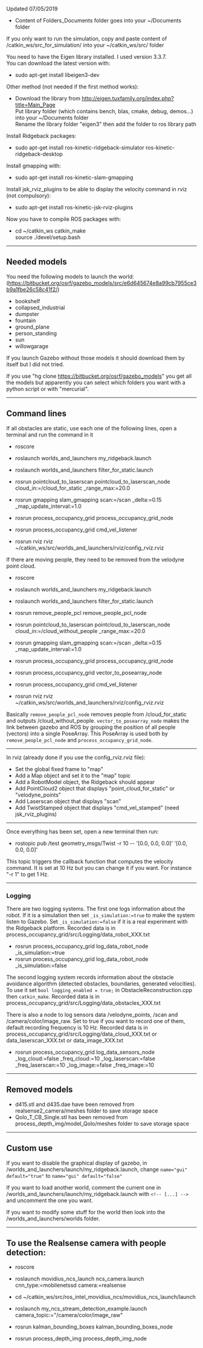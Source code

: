 Updated 07/05/2019

- Content of Folders_Documents folder goes into your ~/Documents folder

If you only want to run the simulation, copy and paste content of /catkin_ws/src_for_simulation/ into your ~/catkin_ws/src/ folder

You need to have the Eigen library installed. I used version 3.3.7.  
You can download the latest version with:
* sudo apt-get install libeigen3-dev

Other method (not needed if the first method works):
* Download the library from http://eigen.tuxfamily.org/index.php?title=Main_Page  
Put library folder (which contains bench, blas, cmake, debug, demos...) into your ~/Documents folder   
Rename the library folder "eigen3" then add the folder to ros library path

Install Ridgeback packages:  
* sudo apt-get install ros-kinetic-ridgeback-simulator ros-kinetic-ridgeback-desktop

Install gmapping with:  
* sudo apt-get install ros-kinetic-slam-gmapping

Install jsk_rviz_plugins to be able to display the velocity command in rviz (not compulsory):
* sudo apt-get install ros-kinetic-jsk-rviz-plugins

Now you have to compile ROS packages with:  
* cd ~/catkin_ws 
catkin_make  
source ./devel/setup.bash

---

## Needed models

You need the following models to launch the world: (https://bitbucket.org/osrf/gazebo_models/src/e6d645674e8a99cb7955ce3b9a1fbe26c58c41f2/)
* bookshelf
* collapsed_industrial
* dumpster
* fountain
* ground_plane
* person_standing
* sun
* willowgarage

If you launch Gazebo without those models it should download them by itself but I did not tried.

If you use "hg clone https://bitbucket.org/osrf/gazebo_models" you get all the models but apparently you can select which folders you want with a python script or with "mercurial".

---

## Command lines

If all obstacles are static, use each one of the following lines, open a terminal and run the command in it

* roscore

* roslaunch worlds_and_launchers my_ridgeback.launch

* roslaunch worlds_and_launchers filter_for_static.launch

* rosrun pointcloud_to_laserscan pointcloud_to_laserscan_node cloud_in:=/cloud_for_static _range_max:=20.0

* rosrun gmapping slam_gmapping scan:=/scan _delta:=0.15 _map_update_interval:=1.0

* rosrun process_occupancy_grid process_occupancy_grid_node

* rosrun process_occupancy_grid cmd_vel_listener 

* rosrun rviz rviz ~/catkin_ws/src/worlds_and_launchers/rviz/config_rviz.rviz

If there are moving people, they need to be removed from the velodyne point cloud.

* roscore

* roslaunch worlds_and_launchers my_ridgeback.launch

* roslaunch worlds_and_launchers filter_for_static.launch

* rosrun remove_people_pcl remove_people_pcl_node

* rosrun pointcloud_to_laserscan pointcloud_to_laserscan_node cloud_in:=/cloud_without_people _range_max:=20.0

* rosrun gmapping slam_gmapping scan:=/scan _delta:=0.15 _map_update_interval:=1.0

* rosrun process_occupancy_grid process_occupancy_grid_node

* rosrun process_occupancy_grid vector_to_posearray_node

* rosrun process_occupancy_grid cmd_vel_listener 

* rosrun rviz rviz ~/catkin_ws/src/worlds_and_launchers/rviz/config_rviz.rviz

Basically `remove_people_pcl_node` removes people from /cloud_for_static and outputs /cloud_without_people. `vector_to_posearray_node` makes the link between gazebo and ROS by grouping the position of all people (vectors) into a single PoseArray. This PoseArray is used both by `remove_people_pcl_node` and `process_occupancy_grid_node`.

---

In rviz (already done if you use the config_rviz.rviz file):  
* Set the global fixed frame to "map"
* Add a Map object and set it to the "map" topic
* Add a RobotModel object, the Ridgeback should appear
* Add PointCloud2 object that displays "point_cloud_for_static" or "velodyne_points"
* Add Laserscan object that displays "scan"
* Add TwistStamped object that displays "cmd_vel_stamped" (need jsk_rviz_plugins)

---

Once everything has been set, open a new terminal then run:

* rostopic pub /test geometry_msgs/Twist -r 10 -- '[0.0, 0.0, 0.0]' '[0.0, 0.0, 0.0]'

This topic triggers the callback function that computes the velocity command. It is set at 10 Hz but you can change it if you want. For instance "-r 1" to get 1 Hz.

---

### Logging

There are two logging systems. The first one logs information about the robot. If it is a simulation then set `_is_simulation:=true` to make the system listen to Gazebo. Set `_is_simulation:=false` if it is a real experiment with the Ridgeback platform. Recorded data is in process_occupancy_grid/src/Logging/data_robot_XXX.txt

* rosrun process_occupancy_grid log_data_robot_node _is_simulation:=true
* rosrun process_occupancy_grid log_data_robot_node _is_simulation:=false

The second logging system records information about the obstacle avoidance algorithm (detected obstacles, boundaries, generated velocities). To use it set `bool logging_enabled = true;` in ObstacleReconstruction.cpp then `catkin_make`. Recorded data is in process_occupancy_grid/src/Logging/data_obstacles_XXX.txt

There is also a node to log sensors data /velodyne_points, /scan and /camera/color/image_raw. Set to true if you want to record one of them, default recording frequency is 10 Hz. Recorded data is in process_occupancy_grid/src/Logging/data_cloud_XXX.txt or data_laserscan_XXX.txt or data_image_XXX.txt

* rosrun process_occupancy_grid log_data_sensors_node _log_cloud:=false _freq_cloud:=10 _log_laserscan:=false _freq_laserscan:=10 _log_image:=false _freq_image:=10


---

## Removed models

* d415.stl and d435.dae have been removed from realsense2_camera/meshes folder to save storage space
* Qolo_T_CB_Single.stl has been removed from process_depth_img/model_Qolo/meshes folder to save storage space

---

## Custom use

If you want to disable the graphical display of gazebo, in /worlds_and_launchers/launch/my_ridgeback.launch, change `name="gui" default="true"` to `name="gui" default="false"`

If you want to load another world, comment the current one in /worlds_and_launchers/launch/my_ridgeback.launch with `<!-- [...] -->` and uncomment the one you want.

If you want to modify some stuff for the world then look into the /worlds_and_launchers/worlds folder.

---

## To use the Realsense camera with people detection:

* roscore

* roslaunch movidius_ncs_launch ncs_camera.launch cnn_type:=mobilenetssd camera:=realsense

* cd ~/catkin_ws/src/ros_intel_movidius_ncs/movidius_ncs_launch/launch

* roslaunch my_ncs_stream_detection_example.launch camera_topic:="/camera/color/image_raw"

* rosrun kalman_bounding_boxes kalman_bounding_boxes_node 

* rosrun process_depth_img process_depth_img_node 

